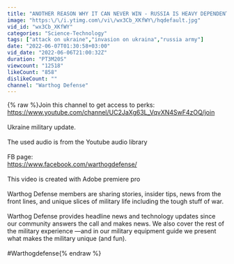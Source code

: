 ```yaml
---
title: "ANOTHER REASON WHY IT CAN NEVER WIN - RUSSIA IS HEAVY DEPENDENT ON WESTERN TECH  || 2022"
image: "https:\/\/i.ytimg.com\/vi\/wx3Cb_XKfWY\/hqdefault.jpg"
vid_id: "wx3Cb_XKfWY"
categories: "Science-Technology"
tags: ["attack on ukraine","invasion on ukraina","russia army"]
date: "2022-06-07T01:30:58+03:00"
vid_date: "2022-06-06T21:00:32Z"
duration: "PT3M20S"
viewcount: "12518"
likeCount: "858"
dislikeCount: ""
channel: "Warthog Defense"
---
```

{% raw %}Join this channel to get access to perks:<br /><a rel="nofollow" target="blank" href="https://www.youtube.com/channel/UC2JaXg63L_VqvXN4SwF4zOQ/join">https://www.youtube.com/channel/UC2JaXg63L_VqvXN4SwF4zOQ/join</a><br /><br />Ukraine military update.<br /><br />The used audio is from the Youtube audio library <br /><br />FB page:<br /><a rel="nofollow" target="blank" href="https://www.facebook.com/warthogdefense/">https://www.facebook.com/warthogdefense/</a><br /><br />This video is created with Adobe premiere pro<br /><br />Warthog Defense members are sharing stories, insider tips, news from the front lines, and unique slices of military life including the tough stuff of war.<br /><br />Warthog Defense provides headline news and technology updates since our community answers the call and makes news. We also cover the rest of the military experience —and in our military equipment guide we present what makes the military unique (and fun).<br /><br />#Warthogdefense{% endraw %}
